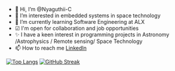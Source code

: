 - 👋 Hi, I’m @Nyaguthii-C
- 👀 I’m interested in embedded systems in space technology
- 🌱 I’m currently learning Software Engineering at ALX
- ☑  I'm open for collaboration and job opportunities
- ✨ I have a keen interest in programming projects in Astronomy /Astrophysics / Remote sensing/ Space Technology
- 📫 How to reach me [LinkedIn](https://www.linkedin.com/in/nyaguthii-carol-a41659239?lipi=urn%3Ali%3Apage%3Ad_flagship3_profile_view_base_contact_details%3BoqENtiVSTDuh%2FCS7oGfZxw%3D%3D)
<!---
Nyaguthii-C/Nyaguthii-C is a ✨ special ✨ repository because its `README.md` (this file) appears on your GitHub profile.
You can click the Preview link to take a look at your changes.
--->
[![Top Langs](https://github-readme-stats.vercel.app/api/top-langs/?username=Nyaguthii-C&theme=radical)](https://github.com/Nyaguthii-C/github-readme-stats)
[![GitHub Streak](https://streak-stats.demolab.com/?user=Nyaguthii-C&theme=radical)](https://git.io/streak-stats)  
